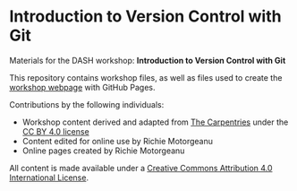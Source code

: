 # Introduction to Version Control with Git
Materials for the DASH workshop: **Introduction to Version Control with Git**  

This repository contains workshop files, as well as files used to create the [workshop webpage](https://scds.github.io/intro-git) with GitHub Pages. 

Contributions by the following individuals: 
- Workshop content derived and adapted from [The Carpentries](https://carpentries.org/) under the [CC BY 4.0 license](https://creativecommons.org/licenses/by/4.0/)
- Content edited for online use by Richie Motorgeanu
- Online pages created by Richie Motorgeanu 

All content is made available under a [Creative Commons Attribution 4.0 International License](https://creativecommons.org/licenses/by/4.0/).
